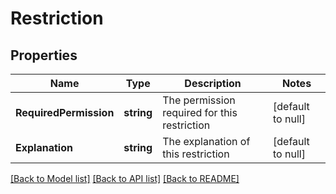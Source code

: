 # Restriction

## Properties
Name | Type | Description | Notes
------------ | ------------- | ------------- | -------------
**RequiredPermission** | **string** | The permission required for this restriction | [default to null]
**Explanation** | **string** | The explanation of this restriction | [default to null]

[[Back to Model list]](../README.md#documentation-for-models) [[Back to API list]](../README.md#documentation-for-api-endpoints) [[Back to README]](../README.md)


